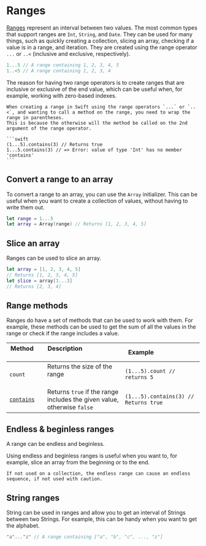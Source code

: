 # Ranges

[Ranges][range] represent an interval between two values.
The most common types that support ranges are `Int`, `String`, and `Date`.
They can be used for many things, such as quickly creating a collection, slicing an array, checking if a value is in a range, and iteration.
They are created using the range operator `...` or `..<` (inclusive and exclusive, respectively).

```swift
1...5 // A range containing 1, 2, 3, 4, 5
1..<5 // A range containing 1, 2, 3, 4
```

The reason for having two range operators is to create ranges that are inclusive or exclusive of the end value, which can be useful when, for example, working with zero-based indexes.

~~~~exercism/note
When creating a range in Swift using the range operators `...` or `..<`, and wanting to call a method on the range, you need to wrap the range in parentheses.
This is because the otherwise will the method be called on the 2nd argument of the range operator.

```swift
(1...5).contains(3) // Returns true
1...5.contains(3) // => Error: value of type 'Int' has no member 'contains'
```
~~~~

## Convert a range to an array

To convert a range to an array, you can use the `Array` initializer.
This can be useful when you want to create a collection of values, without having to write them out.

```swift
let range = 1...5
let array = Array(range) // Returns [1, 2, 3, 4, 5]
```

## Slice an array

Ranges can be used to slice an array.

```swift
let array = [1, 2, 3, 4, 5]
// Returns [1, 2, 3, 4, 5]
let slice = array[1...3]
// Returns [2, 3, 4]
```

## Range methods

Ranges do have a set of methods that can be used to work with them.
For example, these methods can be used to get the sum of all the values in the range or check if the range includes a value.

| Method                  | Description                                                             | Example                               |
| ----------------------- | ----------------------------------------------------------------------- | ------------------------------------- |
| `count`                 | Returns the size of the range                                           | `(1...5).count // returns 5`          |
| [`contains`][contains]  | Returns `true` if the range includes the given value, otherwise `false` | `(1...5).contains(3) // Returns true` |

## Endless & beginless ranges

A range can be endless and beginless.

Using endless and beginless ranges is useful when you want to, for example, slice an array from the beginning or to the end.

~~~~exercism/caution
If not used on a collection, the endless range can cause an endless sequence, if not used with caution.
~~~~

## String ranges

String can be used in ranges and allow you to get an interval of Strings between two Strings.
For example, this can be handy when you want to get the alphabet.

```swift
"a"..."z" // A range containing ["a", "b", "c", ..., "z"]
```

[range]: https://developer.apple.com/documentation/swift/range
[contains]: https://developer.apple.com/documentation/swift/range/contains(_:)
